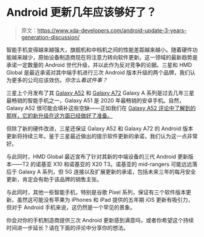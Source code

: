 # Android 更新几年应该够好了？

> 原文：<https://www.xda-developers.com/android-update-3-years-generation-discussion/>

智能手机变得越来越强大，旗舰机和中档机之间的性能差距越来越小。随着硬件功能越来越少，原始设备制造商现在将注意力转向软件更新。这一领域的最新趋势是承诺一定数量的 Android 世代升级，并以此作为反对竞争的论据。三星和 HMD Global 是最近承诺对其中端手机进行三次 Android 版本升级的两个品牌，我们认为更多的公司应该效仿。*你怎么看这件事？*

三星上个月发布了其 [Galaxy A52](https://www.xda-developers.com/samsung-galaxy-a52/) 和 [Galaxy A72](https://www.xda-developers.com/samsung-galaxy-a52-galaxy-a72-launch/) Galaxy A 系列是过去几年三星最畅销的智能手机之一，Galaxy A51 是 2020 年最畅销的安卓手机。自然，Galaxy A52 很可能会填补这些空缺——正如我们在 [Galaxy A52 评论中了解到的那样，它的新升级在这方面已经做好了准备。](https://www.xda-developers.com/samsung-galaxy-a52-review/)

但除了新的硬件改进，三星还保证 Galaxy A52 和 Galaxy A72 的 Android 版本更新将持续三年。鉴于三星最近做出的提示软件更新的承诺，我们认为这一点非常好。

与此同时，HMD Global 最近宣布了针对其新的中端设备的三代 Android 更新版本——T2 的诺基亚 X10 和诺基亚的 X20 T3。诺基亚的 mid-rangers 可能远远落后于 Galaxy A 系列，但 5G 连接以及扩展更新的承诺，包括未来三年的每月安全更新，肯定会有助于该品牌的销售主张。

与此同时，其他一些智能手机，特别是谷歌 Pixel 系列，保证有三个软件版本更新。虽然这可能没有苹果为 iPhones 和 iPad 提供的五年期 iOS 更新有吸引力，但对于 Android 手机来说，这仍然是一个罕见的景象。

你会对你的手机制造商提供三次 Android 更新感到满意吗，或者你希望这个持续时间进一步延长？请在下面的评论中分享你的想法。